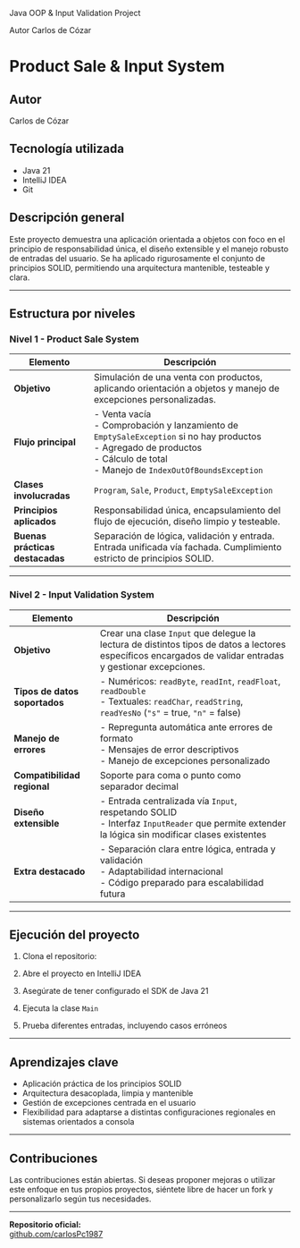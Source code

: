 
Java OOP & Input Validation Project

Autor Carlos de Cózar

# Product Sale & Input System

## Autor
Carlos de Cózar

## Tecnología utilizada
- Java 21  
- IntelliJ IDEA  
- Git  

## Descripción general
Este proyecto demuestra una aplicación orientada a objetos con foco en el principio de responsabilidad única, el diseño extensible y el manejo robusto de entradas del usuario. Se ha aplicado rigurosamente el conjunto de principios SOLID, permitiendo una arquitectura mantenible, testeable y clara.

---

## Estructura por niveles

### Nivel 1 - Product Sale System

| Elemento                         | Descripción                                                                                                                                           |
|----------------------------------|-------------------------------------------------------------------------------------------------------------------------------------------------------|
| **Objetivo**                     | Simulación de una venta con productos, aplicando orientación a objetos y manejo de excepciones personalizadas.                                        |
| **Flujo principal**              | - Venta vacía<br>- Comprobación y lanzamiento de `EmptySaleException` si no hay productos<br>- Agregado de productos<br>- Cálculo de total<br>- Manejo de `IndexOutOfBoundsException` |
| **Clases involucradas**          | `Program`, `Sale`, `Product`, `EmptySaleException`                                                                                                   |
| **Principios aplicados**         | Responsabilidad única, encapsulamiento del flujo de ejecución, diseño limpio y testeable.                                                            |
| **Buenas prácticas destacadas**  | Separación de lógica, validación y entrada. Entrada unificada vía fachada. Cumplimiento estricto de principios SOLID.                                |

---

### Nivel 2 - Input Validation System

| Elemento                         | Descripción                                                                                                                                           |
|----------------------------------|-------------------------------------------------------------------------------------------------------------------------------------------------------|
| **Objetivo**                     | Crear una clase `Input` que delegue la lectura de distintos tipos de datos a lectores específicos encargados de validar entradas y gestionar excepciones. |
| **Tipos de datos soportados**    | - Numéricos: `readByte`, `readInt`, `readFloat`, `readDouble`<br>- Textuales: `readChar`, `readString`, `readYesNo` (`"s"` = true, `"n"` = false)     |
| **Manejo de errores**            | - Repregunta automática ante errores de formato<br>- Mensajes de error descriptivos<br>- Manejo de excepciones personalizado                          |
| **Compatibilidad regional**      | Soporte para coma o punto como separador decimal                                                                                                      |
| **Diseño extensible**            | - Entrada centralizada vía `Input`, respetando SOLID<br>- Interfaz `InputReader` que permite extender la lógica sin modificar clases existentes      |
| **Extra destacado**              | - Separación clara entre lógica, entrada y validación<br>- Adaptabilidad internacional<br>- Código preparado para escalabilidad futura               |

---

## Ejecución del proyecto

1. Clona el repositorio:

   
2. Abre el proyecto en IntelliJ IDEA  
3. Asegúrate de tener configurado el SDK de Java 21  
4. Ejecuta la clase `Main`  
5. Prueba diferentes entradas, incluyendo casos erróneos

---

## Aprendizajes clave

- Aplicación práctica de los principios SOLID
- Arquitectura desacoplada, limpia y mantenible
- Gestión de excepciones centrada en el usuario
- Flexibilidad para adaptarse a distintas configuraciones regionales en sistemas orientados a consola

---

## Contribuciones

Las contribuciones están abiertas. Si deseas proponer mejoras o utilizar este enfoque en tus propios proyectos, siéntete libre de hacer un fork y personalizarlo según tus necesidades.

---

**Repositorio oficial:**  
[github.com/carlosPc1987](https://github.com/carlosPc1987)
